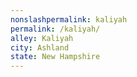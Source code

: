 ```yaml
---
﻿nonslashpermalink: kaliyah
permalink: /kaliyah/
alley: Kaliyah
city: Ashland
state: New Hampshire
---
```

